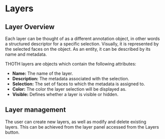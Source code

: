 # Layers

## Layer Overview

Each layer can be thought of as a different annotation object, in other words a structured descriptor for a specific selection. Visually, it is represented by the selected faces on the object. As an entity, it can be described by its name and metadata.

THOTH layers are objects which contain the following attributes:

* **Name:** The name of the layer.
* **Description:** The metadata associated with the selection.
* **Selection:** The set of faces to which the metadata is assigned to.
* **Color:** The color the layer selection will be displayed as.
* **Visible:** Defines whether a layer is visible or hidden.

## Layer management

The user can create new layers, as well as modify and delete existing layers. This can be achieved from the layer panel accessed from the Layers button.